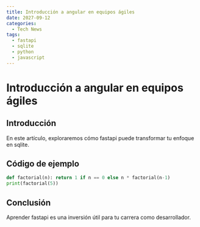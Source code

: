 ```yaml
---
title: Introducción a angular en equipos ágiles
date: 2027-09-12
categories:
  - Tech News
tags:
  - fastapi
  - sqlite
  - python
  - javascript
---
```


# Introducción a angular en equipos ágiles

## Introducción

En este artículo, exploraremos cómo fastapi puede transformar tu enfoque en sqlite.

## Código de ejemplo

```python
def factorial(n): return 1 if n == 0 else n * factorial(n-1)
print(factorial(5))
```

## Conclusión

Aprender fastapi es una inversión útil para tu carrera como desarrollador.